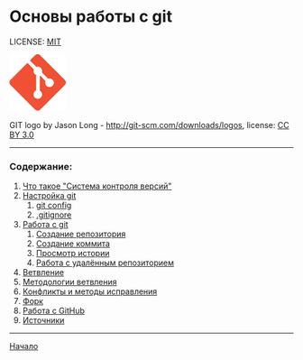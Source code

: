 # Основы работы с git 

LICENSE: [MIT](./license.md)

<img src="./img/git_logo.png" width="100"/>

GIT logo by Jason Long - <http://git-scm.com/downloads/logos>, license: [CC BY 3.0](https://creativecommons.org/licenses/by/3.0)

---

### Содержание:
1. [Что такое "Система контроля версий"](./about_git.md)
2. [Настройка git](./setup_git.md)
    1. [git config](./setup_git.md#git_config)
    2. [.gitignore](./setup_git.md#gitignore)
3. [Работа с git](./work_with_git.md)
    1. [Создание репозитория](./work_with_git.md#init)
    2. [Создание коммита](./work_with_git.md#commit)
    3. [Просмотр истории](./work_with_git.md#log)
    4. [Работа с удалённым репозиторием](./work_with_git.md#remote)
4. [Ветвление](./branch.md)
5. [Методологии ветвления](./branch_methods.md)
6. [Конфликты и методы исправления]()
7. [Форк]()
8. [Работа с GitHub]()
9. [Источники](./sources.md)

---
[Начало](./about_git.md)